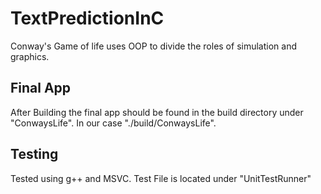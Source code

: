 # TextPredictionInC
Conway's Game of life uses OOP to divide the roles of simulation and graphics. 

## Final App
After Building the final app should be found in the build directory under "ConwaysLife".
In our case "./build/ConwaysLife".

## Testing
Tested using g++ and MSVC.
Test File is located under "UnitTestRunner"  
